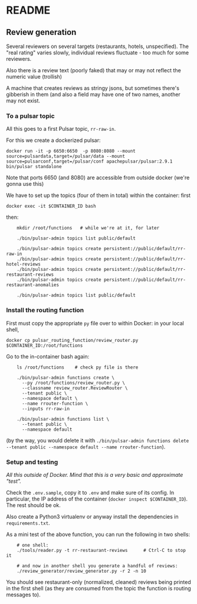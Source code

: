 # README

## Review generation

Several reviewers on several targets (restaurants, hotels, unspecified).
The "real rating" varies slowly, individual reviews fluctuate - too much for some reviewers.

Also there is a review text (poorly faked) that may or may not reflect the numeric value (trollish)

A machine that creates reviews as stringy jsons, but sometimes there's gibberish in them (and also a field may have one of two names, another may not exist.

### To a pulsar topic

All this goes to a first Pulsar topic, `rr-raw-in`.

For this we create a dockerized pulsar:

    docker run -it -p 6650:6650  -p 8080:8080 --mount source=pulsardata,target=/pulsar/data --mount source=pulsarconf,target=/pulsar/conf apachepulsar/pulsar:2.9.1 bin/pulsar standalone

Note that ports 6650 (and 8080) are accessible from outside docker (we're gonna use this)

We have to set up the topics (four of them in total) within the container: first

    docker exec -it $CONTAINER_ID bash

then:

```
    mkdir /root/functions   # while we're at it, for later

    ./bin/pulsar-admin topics list public/default

    ./bin/pulsar-admin topics create persistent://public/default/rr-raw-in
    ./bin/pulsar-admin topics create persistent://public/default/rr-hotel-reviews
    ./bin/pulsar-admin topics create persistent://public/default/rr-restaurant-reviews
    ./bin/pulsar-admin topics create persistent://public/default/rr-restaurant-anomalies

    ./bin/pulsar-admin topics list public/default
```

### Install the routing function

First must copy the appropriate `py` file over to within Docker: in your local shell,

    docker cp pulsar_routing_function/review_router.py $CONTAINER_ID:/root/functions

Go to the in-container bash again:

```
    ls /root/functions    # check py file is there

    ./bin/pulsar-admin functions create \
      --py /root/functions/review_router.py \
      --classname review_router.ReviewRouter \
      --tenant public \
      --namespace default \
      --name rrouter-function \
      --inputs rr-raw-in

    ./bin/pulsar-admin functions list \
      --tenant public \
      --namespace default
```

(by the way, you would delete it with `./bin/pulsar-admin functions delete --tenant public --namespace default --name rrouter-function`).

### Setup and testing

_All this outside of Docker. Mind that this is a very basic and approximate "test"._

Check the `.env.sample`, copy it to `.env` and make sure of its config. In particular, the IP address of the container
(`docker inspect $CONTAINER_ID`). The rest should be ok.

Also create a Python3 virtualenv or anyway install the dependencies in `requirements.txt`.

As a mini test of the above function, you can run the following in two shells:

```
    # one shell:
    ./tools/reader.py -t rr-restaurant-reviews      # Ctrl-C to stop it

    # and now in another shell you generate a handful of reviews:
    ./review_generator/review_generator.py -r 2 -n 10
```

You should see restaurant-only (normalized, cleaned) reviews being printed in the
first shell (as they are consumed from the topic the function is routing messages to).

### 